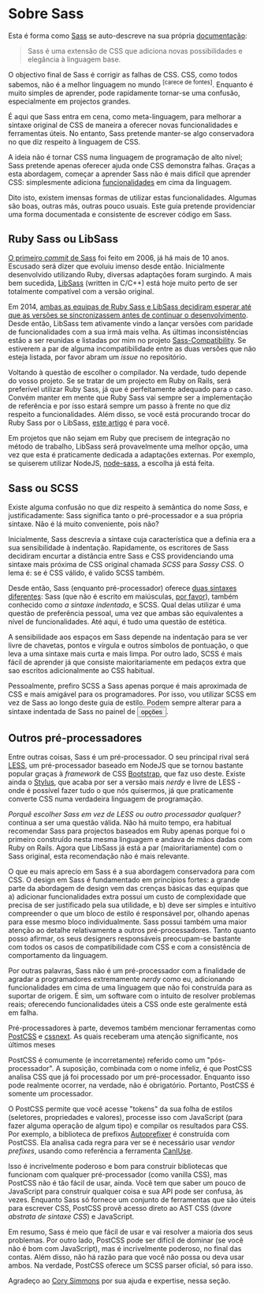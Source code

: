 
# Sobre Sass

Esta é forma como [Sass](http://sass-lang.com) se auto-descreve na sua própria [documentação](http://sass-lang.com/documentation/file.SASS_REFERENCE.html):

> Sass é uma extensão de CSS que adiciona novas possibilidades e elegância à linguagem base.

O objectivo final de Sass é corrigir as falhas de CSS. CSS, como todos sabemos, não é a melhor linguagem no mundo <sup>[carece de fontes]</sup>. Enquanto é muito simples de aprender, pode rapidamente tornar-se uma confusão, especialmente em projectos grandes.

É aqui que Sass entra em cena, como meta-linguagem, para melhorar a sintaxe original de CSS de maneira a oferecer novas funcionalidades e ferramentas úteis. No entanto, Sass pretende manter-se algo conservadora no que diz respeito à linguagem de CSS.

A ideia não é tornar CSS numa linguagem de programação de alto nível; Sass pretende apenas oferecer ajuda onde CSS demonstra falhas. Graças a esta abordagem, começar a aprender Sass não é mais difícil que aprender CSS: simplesmente adiciona [funcionalidades](http://sitepoint.com/sass-reference/) em cima da linguagem.

Dito isto, existem imensas formas de utilizar estas funcionalidades. Algumas são boas, outras más, outras pouco usuais. Este guia pretende providenciar uma forma documentada e consistente de escrever código em Sass.

## Ruby Sass ou LibSass

[O primeiro _commit_ de Sass](https://github.com/hcatlin/sass/commit/fa5048ba405619273e474a50400c7243fbff54fe) foi feito em 2006, já há mais de 10 anos. Escusado será dizer que evoluiu imenso desde então. Inicialmente desenvolvido utilizando Ruby, diversas adaptações foram surgindo. A mais bem sucedida, [LibSass](http://webdesign.tutsplus.com/articles/getting-to-know-libsass--cms-23114) (written in C/C++) está hoje muito perto de ser totalmente compatível com a versão original.

Em 2014, [ambas as equipas de Ruby Sass e LibSass decidiram esperar até que as versões se sincronizassem antes de continuar o desenvolvimento](https://github.com/sass/libsass/wiki/The-LibSass-Compatibility-Plan). Desde então, LibSass tem ativamente vindo a lançar versões com paridade de funcionalidades com a sua irmã mais velha. As últimas inconsistências estão a ser reunidas e listadas por mim no projeto [Sass-Compatibility](http://sass-compatibility.github.io). Se estiverem a par de alguma incompatibilidade entre as duas versões que não esteja listada, por favor abram um _issue_ no repositório.

Voltando à questão de escolher o compilador. Na verdade, tudo depende do vosso projeto. Se se tratar de um projecto em Ruby on Rails, será preferível utilizar Ruby Sass, já que é perfeitamente adequado para o caso. Convém manter em mente que Ruby Sass vai sempre ser a implementação de referência e por isso estará sempre um passo à frente no que diz respeito a funcionalidades. Além disso, se você está procurando trocar do Ruby Sass por o LibSass, [este artigo](http://www.sitepoint.com/switching-ruby-sass-libsass/) é para você.

Em projetos que não sejam em Ruby que precisem de integração no método de trabalho, LibSass será provavelmente uma melhor opção, uma vez que esta é praticamente dedicada a adaptações externas. Por exemplo, se quiserem utilizar NodeJS, [node-sass](https://github.com/sass/node-sass), a escolha já está feita.

## Sass ou SCSS

Existe alguma confusão no que diz respeito à semântica do nome *Sass*, e justificadamente: Sass significa tanto o pré-processador e a sua própria sintaxe. Não é lá muito conveniente, pois não?

Inicialmente, Sass descrevia a sintaxe cuja característica que a definia era a sua sensibilidade à indentação. Rapidamente, os escritores de Sass decidiram encurtar a distância entre Sass e CSS providenciando uma sintaxe mais próxima de CSS original chamada *SCSS* para *Sassy CSS*. O lema é: se é CSS válido, é valido SCSS também.

Desde então, Sass (enquanto pré-processador) oferece [duas sintaxes diferentes](http://www.sitepoint.com/whats-difference-sass-scss/): Sass (que não é escrito em maiúsculas, [por favor](http://sassnotsass.com)), também conhecido como *a sintaxe indentada*, e SCSS. Qual delas utilizar é uma questão de preferência pessoal, uma vez que ambas são equivalentes a nível de funcionalidades. Até aqui, é tudo uma questão de estética.

A sensibilidade aos espaços em Sass depende na indentação para se ver livre de chavetas, pontos e vírgula e outros símbolos de pontuação, o que leva a uma sintaxe mais curta e mais limpa. Por outro lado, SCSS é mais fácil de aprender já que consiste maioritariamente em pedaços extra que sao escritos adicionalmente ao CSS habitual.

Pessoalmente, prefiro SCSS a Sass apenas porque é mais aproximada de CSS e mais amigável para os programadores. Por isso, vou utilizar SCSS em vez de Sass ao longo deste guia de estilo. Podem sempre alterar para a sintaxe indentada de Sass no painel de <button type="button" data-a11y-dialog-show="options-panel" class="link-like">opções</button>.

## Outros pré-processadores

Entre outras coisas, Sass é um pré-processador. O seu principal rival será [LESS](http://lesscss.org/), um pré-processador baseado em NodeJS que se tornou bastante popular graças à *framework* de CSS [Bootstrap](http://getbootstrap.com/), que faz uso deste. Existe ainda o [Stylus](http://learnboost.github.io/stylus/), que acaba por ser a versão mais *nerdy* e livre de LESS - onde é possível fazer tudo o que nós quisermos, já que praticamente converte CSS numa verdadeira linguagem de programação.

*Porquê escolher Sass em vez de LESS ou outro processador qualquer?* continua a ser uma questão válida. Não há muito tempo, era habitual recomendar Sass para projectos baseados em Ruby apenas porque foi o primeiro construído nesta mesma linguagem e andava de mãos dadas com Ruby on Rails. Agora que LibSass já está a par (maioritariamente) com o Sass original, esta recomendação não é mais relevante.

O que eu mais aprecio em Sass é a sua abordagem conservadora para com CSS. O design em Sass é fundamentado em princípios fortes: a grande parte da abordagem de design vem das crenças básicas das equipas que a) adicionar funcionalidades extra possui um custo de complexidade que precisa de ser justificado pela sua utilidade, e b) deve ser simples e intuitivo compreender o que um bloco de estilo é responsável por, olhando apenas para esse mesmo bloco individualmente. Sass possui também uma maior atenção ao detalhe relativamente a outros pré-processadores. Tanto quanto posso afirmar, os seus designers responsáveis preocupam-se bastante com todos os casos de compatibilidade com CSS e com a consistência de comportamento da linguagem.

Por outras palavras, Sass não é um pré-processador com a finalidade de agradar a programadores extremamente _nerdy_ como eu, adicionando funcionalidades em cima de uma linguagem que não foi construída para as suportar de origem. É sim, um software com o intuito de resolver problemas reais; oferecendo funcionalidades úteis a CSS onde este geralmente está em falha.

Pré-processadores à parte, devemos também mencionar ferramentas como [PostCSS](https://github.com/postcss/postcss) e [cssnext](https://cssnext.github.io/). As quais receberam uma atenção significante, nos últimos meses

PostCSS é comumente (e incorretamente) referido como um "pós-processador". A suposição, combinada com o nome infeliz, é que PostCSS analisa CSS que já foi processado por um pré-processador. Enquanto isso pode realmente ocorrer, na verdade, não é obrigatório. Portanto, PostCSS é somente um processador.

O PostCSS permite que você acesse "tokens" da sua folha de estilos (seletores, propriedades e valores), processe isso com JavaScript (para fazer alguma operação de algum tipo) e compilar os resultados para CSS. Por exemplo, a biblioteca de prefixos [Autoprefixer](https://github.com/postcss/autoprefixer) é construída com PostCSS. Ela analisa cada regra para ver se é necessário usar *vendor prefixes*, usando como referência a ferramenta [CanIUse](http://caniuse.com).

Isso é incrivelmente poderoso e bom para construir bibliotecas que funcionam com qualquer pré-processador (como vanilla CSS), mas PostCSS não é tão fácil de usar, ainda. Você tem que saber um pouco de JavaScript para construir qualquer coisa e sua API pode ser confusa, às vezes. Enquanto Sass só fornece um conjunto de ferramentas que são úteis para escrever CSS, PostCSS provê acesso direto ao AST CSS (*ávore abstrata de sintaxe CSS*) e JavaScript.

Em resumo, Sass é meio que fácil de usar e vai resolver a maioria dos seus problemas. Por outro lado, PostCSS pode ser difícil de dominar (se você não é bom com JavaScript), mas é incrivelmente poderoso, no final das contas. Além disso, não há razão para que você não possa ou deva usar ambos. Na verdade, PostCSS oferece um SCSS parser oficial, só para isso.

<div class="note">
    <p>Agradeço ao <a href="https://github.com/corysimmons">Cory Simmons</a> por sua ajuda e expertise, nessa seção.</p>
</div>